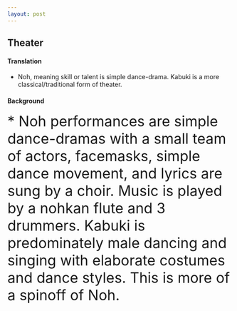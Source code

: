 ```yaml
---
layout: post
---
```


## Theater


#### Translation
* Noh, meaning skill or talent is simple dance-drama. Kabuki is a more classical/traditional form of theater.


#### Background
<font size="6">
* Noh performances are simple dance-dramas with a small team of actors, facemasks, simple dance movement, and lyrics are sung by a choir. Music is played by a nohkan flute and 3 drummers. Kabuki is predominately male dancing and singing with elaborate costumes and dance styles. This is more of a spinoff of Noh.
</font>
